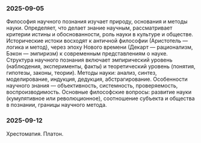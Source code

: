 ### 2025-09-05

Философия научного познания изучает природу, основания и методы науки. Определяет, что делает знание научным, рассматривает критерии истины и обоснованности, роль науки в культуре и обществе. Исторические истоки восходят к античной философии (Аристотель — логика и метод), через эпоху Нового времени (Декарт — рационализм, Бэкон — эмпиризм) к современным представлениям о науке. Структура научного познания включает эмпирический уровень (наблюдения, эксперименты, факты) и теоретический уровень (понятия, гипотезы, законы, теории). Методы науки: анализ, синтез, моделирование, индукция, дедукция, абстрагирование. Особенности научного знания — объективность, системность, проверяемость, воспроизводимость. Основные философские вопросы: развитие науки (кумулятивное или революционное), соотношение субъекта и общества в познании, границы научного метода.

### 2025-09-12

Хрестоматия. Платон.
